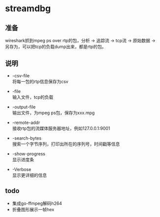 # streamdbg

## 准备
wireshark抓到mpeg ps over rtp的包，分析 -> 追踪流 -> tcp流 -> 原始数据 -> 另存为，可以把tcp的负载dump出来，都是rtp的包。

## 说明
- -csv-file  
将每一包的rtp信息保存为csv

- -file  
输入文件，tcp的负载

- -output-file  
输出文件，为mpeg ps包，保存为xxx.mpg

- -remote-addr  
接收rtp包的流媒体服务器地址，例如127.0.0.1:9001

- -search-bytes  
搜索一个字节序列，打印出所在的序列号，时间戳等信息

- -show-progress  
显示进度条

-  -Verbose  
显示更详细的信息

## todo
- 集成go-ffmpeg解码h264
- 折叠图形展示一帧hex
